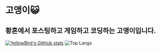 # 고앵이:smiley_cat:

## 황혼에서 포스팅하고 게임하고 코딩하는 고앵이입니다.

[![YellowBird's GitHub stats](https://github-readme-stats.vercel.app/api?username=ywbird&show_icons=true&theme=dark)](#)
![Top Langs](https://github-readme-stats.vercel.app/api/top-langs/?username=ywbird&theme=dark)

